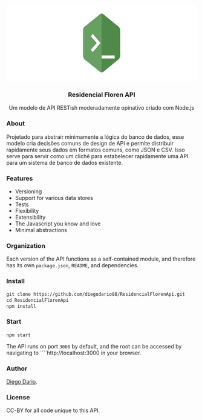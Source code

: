 <!-- PROJECT LOGO -->
<br />
<p align="center">
  <a href="https://residencialfloren.firebaseapp.com/">
    <img src="./nodejs-cli-banner.png" alt="Logo" width="1000" height="200">
  </a>

  <h3 align="center">Residencial Floren API</h3>

  <p align="center">
    Um modelo de API RESTish moderadamente opinativo criado com Node.js
    <br />
    
  </p>
</p>

### About
Projetado para abstrair minimamente a lógica do banco de dados, esse modelo cria decisões comuns de design de API e permite distribuir rapidamente seus dados em formatos comuns, como JSON e CSV. 
Isso serve para servir como um clichê para estabelecer rapidamente uma API para um sistema de banco de dados existente. 

### Features
+ Versioning
+ Support for various data stores
+ Tests
+ Flexibility
+ Extensibility
+ The Javascript you know and love
+ Minimal abstractions


### Organization
Each version of the API functions as a self-contained module, and therefore has its own ````package.json````, ````README````, and dependencies.


### Install
````
git clone https://github.com/diegodario88/ResidencialFlorenApi.git
cd ResidencialFlorenApi
npm install
````

### Start
````
npm start
````

The API runs on port ````3000```` by default, and the root can be accessed by navigating to ````http://localhost:3000 in your browser.

### Author
[Diego Dario](https://github.com/diegodario88).

### License
CC-BY for all code unique to this API.

